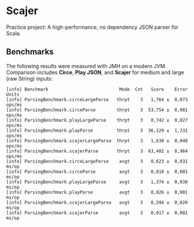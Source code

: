 # Scajer

Practice project: A high-performance, no dependency JSON parser for Scala.

## Benchmarks

The following results were measured with JMH on a modern JVM.  
Comparison includes **Circe**, **Play JSON**, and **Scajer** for medium and large (raw String) inputs:
```
[info] Benchmark                           Mode  Cnt   Score    Error   Units
[info] ParsingBenchmark.circeLargeParse   thrpt    3   1,764 ±  0,073  ops/ms
[info] ParsingBenchmark.circeParse        thrpt    3  53,754 ±  0,081  ops/ms
[info] ParsingBenchmark.playLargeParse    thrpt    3   0,742 ±  0,027  ops/ms
[info] ParsingBenchmark.playParse         thrpt    3  36,129 ±  1,231  ops/ms
[info] ParsingBenchmark.scajerLargeParse  thrpt    3   1,630 ±  0,048  ops/ms
[info] ParsingBenchmark.scajerParse       thrpt    3  63,402 ±  0,964  ops/ms
[info] ParsingBenchmark.circeLargeParse    avgt    3   0,623 ±  0,031   ms/op
[info] ParsingBenchmark.circeParse         avgt    3   0,018 ±  0,001   ms/op
[info] ParsingBenchmark.playLargeParse     avgt    3   1,374 ±  0,030   ms/op
[info] ParsingBenchmark.playParse          avgt    3   0,026 ±  0,001   ms/op
[info] ParsingBenchmark.scajerLargeParse   avgt    3   0,594 ±  0,020   ms/op
[info] ParsingBenchmark.scajerParse        avgt    3   0,017 ±  0,001   ms/op
```